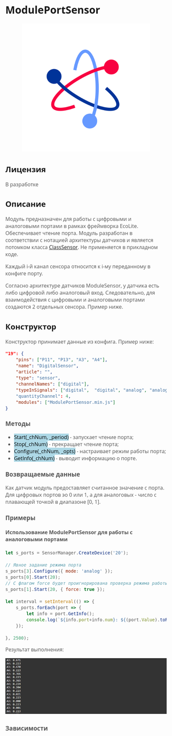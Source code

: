 <div style = "font-family: 'Open Sans', sans-serif; font-size: 16px">

# ModulePortSensor

<div style = "color: #555">
    <p align="center">
    <img src="./res/logo.png" width="400" title="hover text">
    </p>
</div>

## Лицензия

<div style = "color: #555">
В разработке
</div>

## Описание
<div style = "color: #555">

Модуль предназначен для работы с цифровыми и аналоговыми портами в рамках фреймворка EcoLite. Обеспечивает чтение порта. Модуль разработан в соответствии с нотацией архитектуры датчиков и является потомком класса [ClassSensor](https://github.com/Konkery/ModuleSensorArchitecture/blob/main/README.md). Не применяется в прикладном коде.

Каждый i-й канал сенсора относится к i-му переданному в конфиге порту. 

Согласно архитектуре датчиков ModuleSensor, у датчика есть либо цифровой либо аналоговый вход. Следовательно, для взаимодействия с цифровыми и аналоговыми портами создаются 2 отдельных сенсора. Пример ниже.   

</div>

## Конструктор
<div style = "color: #555">

Конструктор принимает данные из конфига. Пример ниже:
```json
"19": {
    "pins": ["P11", "P13", "A3", "A4"],
    "name": "DigitalSensor",
    "article": "",
    "type": "sensor",
    "channelNames": ["digital"],
    "typeInSignals": ["digital",  "digital", "analog", "analog"],   // Внимание: именно это поле определяет как модуль будет взаимодействовать с данными портами
    "quantityChannel": 4,
    "modules": ["ModulePortSensor.min.js"]
}

```

### Методы
<div style = "color: #555">

- <mark style="background-color: lightblue">Start(_chNum, _period)</mark> - запускает чтение порта;
- <mark style="background-color: lightblue">Stop(_chNum)</mark> - прекращает чтение порта;
- <mark style="background-color: lightblue">Configure(_chNum, _opts)</mark> - настраивает режим работы порта;
- <mark style="background-color: lightblue">GetInfo(_chNum)</mark> - выводит информацию о порте.
</div>

### Возвращаемые данные
<div style = "color: #555">
Как датчик модуль предоставляет считанное значение с порта. Для цифровых портов эо 0 или 1, а для аналоговых - число с плавающей точкой в диапазоне [0, 1].
</div>

### Примеры
#### Использование ModulePortSensor для работы с аналоговыми портами
<div style = "color: #555">

```js
let s_ports = SensorManager.CreateDevice('20');

// Явное задание режима порта
s_ports[3].Configure({ mode: 'analog' });
s_ports[0].Start(20);   
// С флагом force будет проигнорирована проверка режима работы порта и он установится автоматически    
s_ports[1].Start(20, { force: true });

let interval = setInterval(() => {
    s_ports.forEach(port => {
        let info = port.GetInfo();
        console.log(`${info.port+info.num}: ${(port.Value).toFixed(3)}`);
    });

}, 2500);
```

Результат выполнения:
<div align='left'>
    <img src='./res/example-1.png'>
</div>

</div>

### Зависимости
<div style = "color: #555">

</div>

</div>
